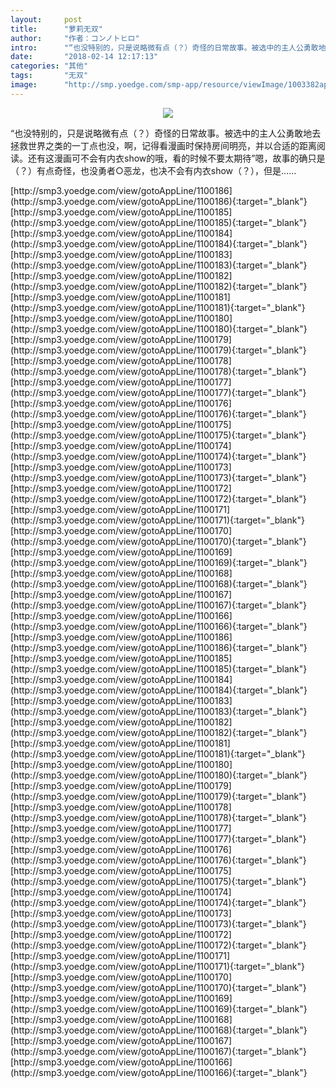 ```yaml
---
layout:     post
title:      "萝莉无双"
author:     "作者：コンノトヒロ"
intro:      "“也没特别的，只是说略微有点（？）奇怪的日常故事。被选中的主人公勇敢地去拯救世界之类的一丁点也没，啊，记得看漫画时保持房间明亮，并以合适的距离阅读。还有这漫画可不会有内衣show的哦，看的时候不要太期待”嗯，故事的确只是（？）有点奇怪，也没勇者○恶龙，也决不会有内衣show（？），但是……"
date:       "2018-02-14 12:17:13"
categories: "其他"
tags:       "无双"
image:      "http://smp.yoedge.com/smp-app/resource/viewImage/1003382appline.png"
---
```

<div style="text-align: center">
<p><img src="http://smp.yoedge.com/smp-app/resource/viewImage/1003382appline.png"/></p>
</div>
<p class="post-meta">
<span>“也没特别的，只是说略微有点（？）奇怪的日常故事。被选中的主人公勇敢地去拯救世界之类的一丁点也没，啊，记得看漫画时保持房间明亮，并以合适的距离阅读。还有这漫画可不会有内衣show的哦，看的时候不要太期待”嗯，故事的确只是（？）有点奇怪，也没勇者○恶龙，也决不会有内衣show（？），但是……</span>
</p>
[http://smp3.yoedge.com/view/gotoAppLine/1100186](http://smp3.yoedge.com/view/gotoAppLine/1100186){:target="_blank"}
[http://smp3.yoedge.com/view/gotoAppLine/1100185](http://smp3.yoedge.com/view/gotoAppLine/1100185){:target="_blank"}
[http://smp3.yoedge.com/view/gotoAppLine/1100184](http://smp3.yoedge.com/view/gotoAppLine/1100184){:target="_blank"}
[http://smp3.yoedge.com/view/gotoAppLine/1100183](http://smp3.yoedge.com/view/gotoAppLine/1100183){:target="_blank"}
[http://smp3.yoedge.com/view/gotoAppLine/1100182](http://smp3.yoedge.com/view/gotoAppLine/1100182){:target="_blank"}
[http://smp3.yoedge.com/view/gotoAppLine/1100181](http://smp3.yoedge.com/view/gotoAppLine/1100181){:target="_blank"}
[http://smp3.yoedge.com/view/gotoAppLine/1100180](http://smp3.yoedge.com/view/gotoAppLine/1100180){:target="_blank"}
[http://smp3.yoedge.com/view/gotoAppLine/1100179](http://smp3.yoedge.com/view/gotoAppLine/1100179){:target="_blank"}
[http://smp3.yoedge.com/view/gotoAppLine/1100178](http://smp3.yoedge.com/view/gotoAppLine/1100178){:target="_blank"}
[http://smp3.yoedge.com/view/gotoAppLine/1100177](http://smp3.yoedge.com/view/gotoAppLine/1100177){:target="_blank"}
[http://smp3.yoedge.com/view/gotoAppLine/1100176](http://smp3.yoedge.com/view/gotoAppLine/1100176){:target="_blank"}
[http://smp3.yoedge.com/view/gotoAppLine/1100175](http://smp3.yoedge.com/view/gotoAppLine/1100175){:target="_blank"}
[http://smp3.yoedge.com/view/gotoAppLine/1100174](http://smp3.yoedge.com/view/gotoAppLine/1100174){:target="_blank"}
[http://smp3.yoedge.com/view/gotoAppLine/1100173](http://smp3.yoedge.com/view/gotoAppLine/1100173){:target="_blank"}
[http://smp3.yoedge.com/view/gotoAppLine/1100172](http://smp3.yoedge.com/view/gotoAppLine/1100172){:target="_blank"}
[http://smp3.yoedge.com/view/gotoAppLine/1100171](http://smp3.yoedge.com/view/gotoAppLine/1100171){:target="_blank"}
[http://smp3.yoedge.com/view/gotoAppLine/1100170](http://smp3.yoedge.com/view/gotoAppLine/1100170){:target="_blank"}
[http://smp3.yoedge.com/view/gotoAppLine/1100169](http://smp3.yoedge.com/view/gotoAppLine/1100169){:target="_blank"}
[http://smp3.yoedge.com/view/gotoAppLine/1100168](http://smp3.yoedge.com/view/gotoAppLine/1100168){:target="_blank"}
[http://smp3.yoedge.com/view/gotoAppLine/1100167](http://smp3.yoedge.com/view/gotoAppLine/1100167){:target="_blank"}
[http://smp3.yoedge.com/view/gotoAppLine/1100166](http://smp3.yoedge.com/view/gotoAppLine/1100166){:target="_blank"}
[http://smp3.yoedge.com/view/gotoAppLine/1100186](http://smp3.yoedge.com/view/gotoAppLine/1100186){:target="_blank"}
[http://smp3.yoedge.com/view/gotoAppLine/1100185](http://smp3.yoedge.com/view/gotoAppLine/1100185){:target="_blank"}
[http://smp3.yoedge.com/view/gotoAppLine/1100184](http://smp3.yoedge.com/view/gotoAppLine/1100184){:target="_blank"}
[http://smp3.yoedge.com/view/gotoAppLine/1100183](http://smp3.yoedge.com/view/gotoAppLine/1100183){:target="_blank"}
[http://smp3.yoedge.com/view/gotoAppLine/1100182](http://smp3.yoedge.com/view/gotoAppLine/1100182){:target="_blank"}
[http://smp3.yoedge.com/view/gotoAppLine/1100181](http://smp3.yoedge.com/view/gotoAppLine/1100181){:target="_blank"}
[http://smp3.yoedge.com/view/gotoAppLine/1100180](http://smp3.yoedge.com/view/gotoAppLine/1100180){:target="_blank"}
[http://smp3.yoedge.com/view/gotoAppLine/1100179](http://smp3.yoedge.com/view/gotoAppLine/1100179){:target="_blank"}
[http://smp3.yoedge.com/view/gotoAppLine/1100178](http://smp3.yoedge.com/view/gotoAppLine/1100178){:target="_blank"}
[http://smp3.yoedge.com/view/gotoAppLine/1100177](http://smp3.yoedge.com/view/gotoAppLine/1100177){:target="_blank"}
[http://smp3.yoedge.com/view/gotoAppLine/1100176](http://smp3.yoedge.com/view/gotoAppLine/1100176){:target="_blank"}
[http://smp3.yoedge.com/view/gotoAppLine/1100175](http://smp3.yoedge.com/view/gotoAppLine/1100175){:target="_blank"}
[http://smp3.yoedge.com/view/gotoAppLine/1100174](http://smp3.yoedge.com/view/gotoAppLine/1100174){:target="_blank"}
[http://smp3.yoedge.com/view/gotoAppLine/1100173](http://smp3.yoedge.com/view/gotoAppLine/1100173){:target="_blank"}
[http://smp3.yoedge.com/view/gotoAppLine/1100172](http://smp3.yoedge.com/view/gotoAppLine/1100172){:target="_blank"}
[http://smp3.yoedge.com/view/gotoAppLine/1100171](http://smp3.yoedge.com/view/gotoAppLine/1100171){:target="_blank"}
[http://smp3.yoedge.com/view/gotoAppLine/1100170](http://smp3.yoedge.com/view/gotoAppLine/1100170){:target="_blank"}
[http://smp3.yoedge.com/view/gotoAppLine/1100169](http://smp3.yoedge.com/view/gotoAppLine/1100169){:target="_blank"}
[http://smp3.yoedge.com/view/gotoAppLine/1100168](http://smp3.yoedge.com/view/gotoAppLine/1100168){:target="_blank"}
[http://smp3.yoedge.com/view/gotoAppLine/1100167](http://smp3.yoedge.com/view/gotoAppLine/1100167){:target="_blank"}
[http://smp3.yoedge.com/view/gotoAppLine/1100166](http://smp3.yoedge.com/view/gotoAppLine/1100166){:target="_blank"}



